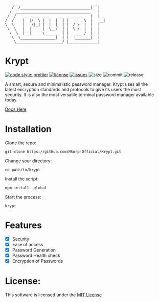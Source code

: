 ``` 
    ___                                 __
   /  /________________________________|  |
  /  __________________________________   |
 /  /    __  __   __    __   _______   |  |__
/  /    |  |/  \ |  |  |  | |       \  |   __|
\  \    |   /|_| |  |  |  | |  / \  |  |  |
 \  \   |  |     |  \__/  | |  \ /  |  |  |
  \  \  |__|     \_____   | |   ____/  |  |
   \  \________________|  | |  |_______|  |
    \_____________________/ |_____________|
```

# Krypt

[![code style: prettier](https://img.shields.io/badge/code_style-prettier-ff69b4.svg?style=flat)](https://github.com/prettier/prettier)
[![license](https://img.shields.io/badge/license-MIT-blue.svg)](https://github.com/Mkorp-Official/Krypt/blob/main/LICENSE)
[![issues](https://img.shields.io/github/issues/Mkorp-Official/Krypt)](https://github.com/Mkorp-Official/Krypt/issues)
![size](https://img.shields.io/github/repo-size/Mkorp-Official/Krypt)
![commit](https://img.shields.io/github/last-commit/Mkorp-Official/Krypt)
![release](https://img.shields.io/github/release-date/Mkorp-Official/Krypt)

A smart, secure and minimalistic password manager. Krypt uses all the latest encryption standards and protocols to give its users the most security. It is also the most versatile terminal password manager available today.

[Docs Here](https://github.com/Mkorp-Official/Krypt/wiki)

# Installation

Clone the repo:

```
git clone https://github.com/Mkorp-Official/Krypt.git
```

Change your directory:

```
cd path/to/krypt
```

Install the script:

```
npm install -global
```

Start the process:

```
krypt
```

# Features

- [x] Security
- [x] Ease of access
- [x] Password Generation
- [x] Password Health check
- [x] Encryption of Passwords

# License:

This software is licensed under the [MIT License](https://choosealicense.com/licenses/mit/)

